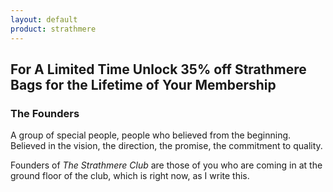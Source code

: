 ```yaml
---
layout: default
product: strathmere
---
```

## For A Limited Time Unlock 35% off Strathmere Bags for the Lifetime of Your Membership
### The Founders
A group of special people, people who believed from the beginning. Believed in the vision, the direction, the promise, the commitment to quality. 

Founders of _The Strathmere Club_ are those of you who are coming in at the ground floor of the club, which is right now, as I write this.  